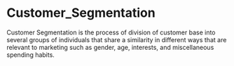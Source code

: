 # Customer_Segmentation
Customer Segmentation is the process of division of customer base into several groups of individuals that share a similarity in different ways that are relevant to marketing such as gender, age, interests, and miscellaneous spending habits.
